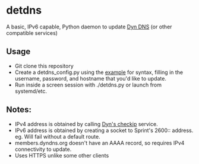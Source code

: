 # detdns

A basic, IPv6 capable, Python daemon to update [Dyn DNS](https://dyn.com) (or other compatible services)

## Usage
* Git clone this repository
* Create a detdns_config.py using the [example](https://github.com/detobate/detdns/raw/detdns_config.example.py) for syntax, filling in the username, password, and hostname that you'd like to update.
* Run inside a screen session with ./detdns.py or launch from systemd/etc.

## Notes:
* IPv4 address is obtained by calling [Dyn's checkip](http://checkip.dyndns.com/) service.
* IPv6 address is obtained by creating a socket to Sprint's 2600:: address. eg. Will fail without a default route.
* members.dyndns.org doesn't have an AAAA record, so requires IPv4 connectivity to update.
* Uses HTTPS unlike some other clients